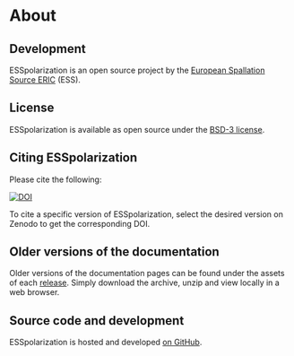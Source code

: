 # About

## Development

ESSpolarization is an open source project by the [European Spallation Source ERIC](https://europeanspallationsource.se/) (ESS).

## License

ESSpolarization is available as open source under the [BSD-3 license](https://opensource.org/licenses/BSD-3-Clause).

## Citing ESSpolarization

Please cite the following:

[![DOI](https://zenodo.org/badge/FIXME.svg)](https://zenodo.org/doi/10.5281/zenodo.FIXME)

To cite a specific version of ESSpolarization, select the desired version on Zenodo to get the corresponding DOI.

## Older versions of the documentation

Older versions of the documentation pages can be found under the assets of each [release](https://github.com/scipp/esspolarization/releases).
Simply download the archive, unzip and view locally in a web browser.

## Source code and development

ESSpolarization is hosted and developed [on GitHub](https://github.com/scipp/esspolarization).
